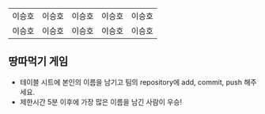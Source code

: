 <table>
      <tbody>
        <tr>
          <td>이승호</td>
          <td>이승호</td>
          <td>이승호</td>
          <td>이승호</td>
          <td>이승호</td>
        </tr>
        <tr>
          <td>이승호</td>
          <td>이승호</td>
          <td>이승호</td>
          <td>이승호</td>
          <td>이승호</td>
        </tr>
      </tbody>
</table>

## 땅따먹기 게임

- 테이블 시트에 본인의 이름을 남기고 팀의 repository에 add, commit, push 해주세요.
- 제한시간 5분 이후에 가장 많은 이름을 남긴 사람이 우승!
